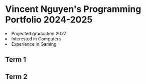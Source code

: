 # Vincent Nguyen's Programming Portfolio 2024-2025

<li>Projected graduation 2027</li>
<li>Interested in Computers</li>
<li>Experience in Gaming</li>

## Term 1

## Term 2
